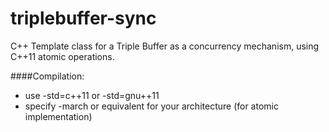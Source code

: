 triplebuffer-sync
=================

C++ Template class for a Triple Buffer as a concurrency mechanism, using C++11 atomic operations.

####Compilation:

* use -std=c++11 or -std=gnu++11
* specify -march or equivalent for your architecture (for atomic implementation)